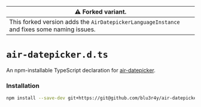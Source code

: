 | :warning: **Forked variant.** |
|--------------|
| This forked version adds the `AirDatepickerLanguageInstance` and fixes some naming issues. |

# `air-datepicker.d.ts`

An npm-installable TypeScript declaration for [air-datepicker](https://www.npmjs.com/package/air-datepicker).

### Installation

```bash
npm install --save-dev git+https://git@github.com/blu3r4y/air-datepicker.d.ts.git
```

